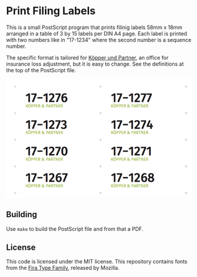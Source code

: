
# Print Filing Labels

This is a small PostScript program that prints filinig labels 58mm x
18mm arranged in a table of 3 by 15 labels per DIN A4 page. Each label
is printed with two numbers like in "17-1234" where the second number
is a sequence number.

The specific format is tailored for [Köpper und
Partner](https://www.schaden-manager.de), an office for insurance loss
adjustment, but it is easy to change. See the definitions at the top of
the PostScript file.

![](labels.png)

## Building

Use `make` to build the PostScript file and from that a PDF.

## License

This code is licensed under the MIT license. This repository contains
fonts from the [Fira Type Family](https://github.com/mozilla/Fira),
released by Mozilla.







